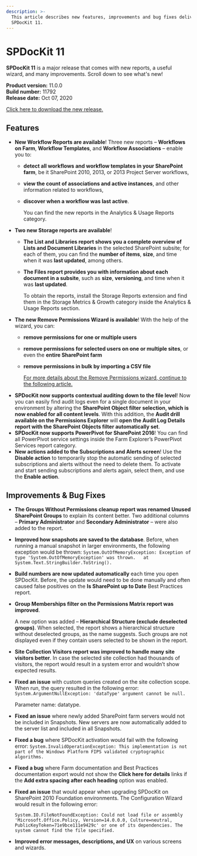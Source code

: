 ```yaml
---
description: >-
  This article describes new features, improvements and bug fixes delivered in
  SPDocKit 11.
---
```


# SPDocKit 11

**SPDocKit 11** is a major release that comes with new reports, a useful wizard, and many improvements. Scroll down to see what's new!

**Product version:** 11.0.0  
**Build number:** 11792  
**Release date:** Oct 07, 2020

[Click here to download the new release.](https://www.syskit.com/products/spdockit/download/)

## Features

* **New Workflow Reports are available**! Three new reports – **Workflows on Farm**, **Workflow Templates**, and **Workflow Associations** – enable you to:
  * **detect all workflows and workflow templates in your SharePoint farm**, be it SharePoint 2010, 2013, or 2013 Project Server workflows,
  * **view the count of associations and active instances**, and other information related to workflows,
  * **discover when a workflow was last active**.

    You can find the new reports in the Analytics & Usage Reports category.
* **Two new Storage reports are available**!
  * **The List and Libraries report shows you a complete overview of Lists and Document Libraries** in the selected SharePoint subsite; for each of them, you can find the **number of items**, **size**, and time when it was **last updated**, among others. 
  * **The Files report provides you with information about each document in a subsite**, such as **size**, **versioning**, and time when it was **last updated**.

    To obtain the reports, install the Storage Reports extension and find them in the Storage Metrics & Growth category inside the Analytics & Usage Reports section.
* **The new Remove Permissions Wizard is available**! With the help of the wizard, you can:
  * **remove permissions for one or multiple users**
  * **remove permissions for selected users on one or multiple sites**, or even the **entire SharePoint farm**
  * **remove permissions in bulk by importing a CSV file**

    [For more details about the Remove Permissions wizard, continue to the following article.](../manage-sharepoint-permissions/users-and-groups-actions/remove-permissions-wizard.md)
* **SPDocKit now supports contextual auditing down to the file level**! Now you can easily find audit logs even for a single document in your environment by altering the **SharePoint Object filter selection, which is now enabled for all content levels**. With this addition, the **Audit drill available on the Permissions Explorer** will **open the Audit Log Details report with the SharePoint Objects filter automatically set**.
* **SPDocKit now supports PowerPivot for SharePoint 2016**! You can find all PowerPivot service settings inside the Farm Explorer’s PowerPivot Services report category. 
* **New actions added to the Subscriptions and Alerts screen**! Use the **Disable action** to temporarily stop the automatic sending of selected subscriptions and alerts without the need to delete them. To activate and start sending subscriptions and alerts again, select them, and use the **Enable action**.

## Improvements & Bug Fixes

* **The Groups Without Permissions cleanup report was renamed Unused SharePoint Groups** to explain its content better. Two additional columns – **Primary Administrator** and **Secondary Administrator** – were also added to the report.
* **Improved how snapshots are saved to the database**. Before, when running a manual snapshot in larger environments, the following exception would be thrown: `System.OutOfMemoryException: Exception of type 'System.OutOfMemoryException' was thrown.   at System.Text.StringBuilder.ToString().`
* **Build numbers are now updated automatically** each time you open SPDocKit. Before, the update would need to be done manually and often caused false positives on the **Is SharePoint up to Date** Best Practices report. 
* **Group Memberships filter on the Permissions Matrix report was improved**.

  A new option was added – **Hierarchical Structure \(exclude deselected groups\)**. When selected, the report shows a hierarchical structure without deselected groups, as the name suggests. Such groups are not displayed even if they contain users selected to be shown in the report.

* **Site Collection Visitors report was improved to handle many site visitors better**. In case the selected site collection had thousands of visitors, the report would result in a system error and wouldn’t show expected results.
* **Fixed an issue** with custom queries created on the site collection scope. When run, the query resulted in the following error: `System.ArgumentNullException: 'dataType' argument cannot be null.`

  Parameter name: datatype.

* **Fixed an issue** where newly added SharePoint farm servers would not be included in Snapshots. New servers are now automatically added to the server list and included in all Snapshots.
* **Fixed a bug** where SPDocKit activation would fail with the following error: `System.InvalidOperationException: This implementation is not part of the Windows Platform FIPS validated cryptographic algorithms.`
* **Fixed a bug** where Farm documentation and Best Practices documentation export would not show the **Click here for details** links if the **Add extra spacing after each heading** option was enabled.
* **Fixed an issue** that would appear when upgrading SPDocKit on SharePoint 2010 Foundation environments. The Configuration Wizard would result in the following error:

  `System.IO.FileNotFoundException: Could not load file or assembly 'Microsoft.Office.Policy, Version=14.0.0.0, Culture=neutral, PublicKeyToken=71e9bce111e9429c' or one of its dependencies. The system cannot find the file specified.`

* **Improved error messages, descriptions, and UX** on various screens and wizards.


